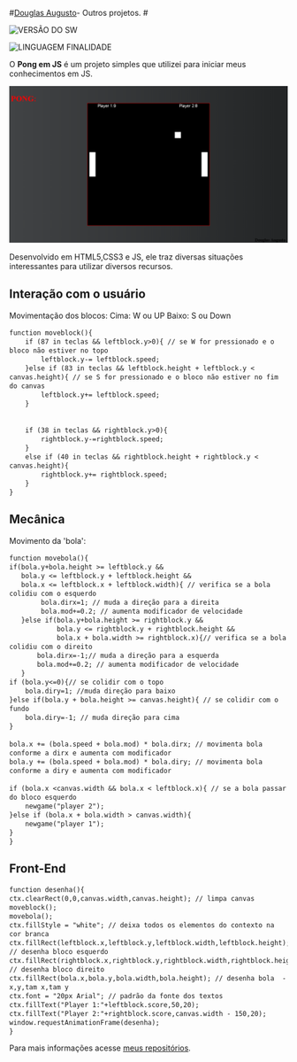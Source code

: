 



#[Douglas Augusto](http://github.com/DouglasAugustoJunior)- Outros projetos. # 
 
 
![VERSÃO DO SW](https://img.shields.io/badge/Version-1.0-blue.svg)
 
![LINGUAGEM FINALIDADE](https://img.shields.io/badge/JavaScript-game-orange.svg)
 
O **Pong em JS** é um projeto simples que utilizei para iniciar meus conhecimentos em JS.

![Imagem](https://github.com/DouglasAugustoJunior/PongInJS/blob/master/_images/Game.PNG?raw=true)


 
Desenvolvido em HTML5,CSS3 e JS, ele traz diversas situações interessantes para utilizar diversos recursos.
 
## Interação com o usuário
 
Movimentação dos blocos:
Cima: W ou UP
Baixo: S ou Down

    function moveblock(){
        if (87 in teclas && leftblock.y>0){ // se W for pressionado e o bloco não estiver no topo
            leftblock.y-= leftblock.speed;
        }else if (83 in teclas && leftblock.height + leftblock.y < canvas.height){ // se S for pressionado e o bloco não estiver no fim do canvas
            leftblock.y+= leftblock.speed;
        }
        
        
        if (38 in teclas && rightblock.y>0){
            rightblock.y-=rightblock.speed;
        }
        else if (40 in teclas && rightblock.height + rightblock.y < canvas.height){
            rightblock.y+= rightblock.speed;
        }
    }

 

 
##                                                                                                                                                                                                                                                                        Mecânica
 
Movimento da 'bola':

    function movebola(){
    if(bola.y+bola.height >= leftblock.y &&
       bola.y <= leftblock.y + leftblock.height &&
       bola.x <= leftblock.x + leftblock.width){ // verifica se a bola colidiu com o esquerdo
            bola.dirx=1; // muda a direção para a direita
            bola.mod+=0.2; // aumenta modificador de velocidade
       }else if(bola.y+bola.height >= rightblock.y &&
                bola.y <= rightblock.y + rightblock.height &&
                bola.x + bola.width >= rightblock.x){// verifica se a bola colidiu com o direito
           bola.dirx=-1;// muda a direção para a esquerda
           bola.mod+=0.2; // aumenta modificador de velocidade
       }
    if (bola.y<=0){// se colidir com o topo
        bola.diry=1; //muda direção para baixo
    }else if(bola.y + bola.height >= canvas.height){ // se colidir com o fundo
        bola.diry=-1; // muda direção para cima
    }
    
    bola.x += (bola.speed + bola.mod) * bola.dirx; // movimenta bola conforme a dirx e aumenta com modificador
    bola.y += (bola.speed + bola.mod) * bola.diry; // movimenta bola conforme a diry e aumenta com modificador
    
    if (bola.x <canvas.width && bola.x < leftblock.x){ // se a bola passar do bloco esquerdo
        newgame("player 2");
    }else if (bola.x + bola.width > canvas.width){
        newgame("player 1");
    }
    }


 
## Front-End
 
 

    function desenha(){
    ctx.clearRect(0,0,canvas.width,canvas.height); // limpa canvas
    moveblock();
    movebola();
    ctx.fillStyle = "white"; // deixa todos os elementos do contexto na cor branca
    ctx.fillRect(leftblock.x,leftblock.y,leftblock.width,leftblock.height); // desenha bloco esquerdo
    ctx.fillRect(rightblock.x,rightblock.y,rightblock.width,rightblock.height); // desenha bloco direito
    ctx.fillRect(bola.x,bola.y,bola.width,bola.height); // desenha bola  - x,y,tam x,tam y
    ctx.font = "20px Arial"; // padrão da fonte dos textos
    ctx.fillText("Player 1:"+leftblock.score,50,20);
    ctx.fillText("Player 2:"+rightblock.score,canvas.width - 150,20);
    window.requestAnimationFrame(desenha);
    }


 
 
Para mais informações acesse [meus repositórios](http://github.com/DouglasAugustoJunior).